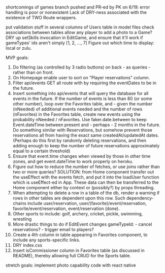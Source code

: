 shortcomings of games branch pushed and PR-ed by PK on  6/19:
    error handling is poor or nonexistent
    Lack of DRY-ness associated with the existence of TWO Route wrappers.

put validation stuff in several columns of Users table
in model files check associations between tables
allow any player to add a photo to a Game?
DRY up setSkills invocation in EditGame, and ensure that it'll work if gameTypes' ids aren't simply [1, 2, ..., 7]
Figure out which time to display: local or zulu.

MVP goals:
1. Do filtering (as controlled by 3 radio buttons) on back - as queries - rather than on front.
1. On Homepage enable user to sort on "Player reservations" column.
1. Filter api/events GET all route with by requiring the eventDates to be in the future.
1. Insert something into api/events that will query the database for all events in the future.  If the number of events is less than 80 (or some other number), loop over the Favorites table, and - given the number (nNeeded) of additional events needed and the number of rows (nFavorites) in the Favorites table, create new events using the probability nNeeded / nFavorites.  Use faker.date.between to keep Event.dateTime between present and - perhaps - 2 months in the future.  Do something similar with Reservations, but somehow prevent those reservations all from having the exact same createdAt/updatedAt dates.  (Perhaps do this first by randomly deleting reservations, and then adding enough to keep the number of future reservations approximately equal to a certain threshold)
1. Ensure that event.time changes when viewed by those in other time zones, and get event.dateTime to work properly on heroku.
1. Figure out how to reduce the number of fetches, or use joins rather than two or more queries? SOLUTION: from Home component transfer out the useEffect with the events fetch, and put it into the loadUser function which is useEffect-ed in App.  These data can then be transferred to the Home component either by context or (possibly?) by props threading.
1. When attempting to delete a row in a table of the db, render a warning if rows in other tables are dependent upon this row.  Such dependency-chains include user/reservation, user/(favorite)/event/reservation, favorite/event/reservation, event/reservation (done).
1. Other sports to include: golf, archery, cricket, pickle, swimming, wrestling
1. More drastic things to do if EditEvent changes gameTypeId:
        - cancel reservations?
        - trigger email to players?
1. Create a 4th column in table appearing in Favorites component, to include any sports-specific links.
1. DRY index.css
1. Insert isCommissioner column in Favorites table (as discussed in README), thereby allowing full CRUD for the Sports table.

stretch goals:
    implement photo capability
    code with react native
